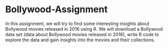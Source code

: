 # Bollywood-Assignment

In this assignment, we will try to find some interesting insights about Bollywood movies released in 2016 using R. 
We will download a Bollywood data set (data about Bollywood movies released in 2016), 
write R code to explore the data and gain insights into the movies and their collections.
